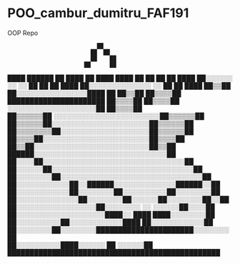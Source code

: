 # POO_cambur_dumitru_FAF191
OOP Repo


                                ██                  
                              ██  ██                
                              ██    ██              
                            ██      ██              
  ████                ██████          ██        ████
  ██  ████        ████                ██      ██  ██
  ██      ████  ██░░░░░░  ░░  ░░      ██    ██    ██
  ████        ██░░░░░░░░░░░░░░  ░░  ██    ██    ████
  ██▒▒██        ██░░░░░░░░░░░░░░░░████  ██    ██▒▒██
  ██▒▒▒▒██        ██████████████████████    ██▒▒▒▒██
    ██▒▒▒▒██    ░░░░░░░░░░░░░░░░░░░░██    ██▒▒▒▒██  
    ██▒▒▒▒▒▒██  ░░░░░░░░░░░░░░░░░░░░░░░░██▒▒▒▒▒▒██  
      ██▒▒▒▒▒▒██░░░░░░░░░░░░░░░░░░░░░░██▒▒▒▒▒▒██    
      ██▒▒▒▒▒▒▒▒██░░░░░░░░░░░░░░░░░░░░██▒▒▒▒▒▒██    
        ██▒▒▒▒██░░░░░░░░░░░░░░░░░░░░░░░░██▒▒▒▒██    
        ██▒▒██░░░░░░░░░░░░░░░░░░░░░░░░░░██▒▒██      
      ██████░░░░░░░░░░░░░░░░░░░░░░░░░░░░░░██        
    ██░░░░██░░░░░░░░░░░░░░░░░░░░░░░░░░░░░░░░██      
  ██░░░░░░██░░░░░░░░░░░░░░░░░░░░░░░░░░░░░░░░██      
██░░░░░░░░██░░░░░░░░░░░░░░░░░░░░░░░░░░░░░░░░██
  ██░░░░░░░░░░░░██░░██████░░░░░░░░░░░░░░██████░░██      
  ██░░░░░░░░░░░░██░░░░░░░░██░░░░░░░░░░██░░░░░░░░██      
  ██░░░░░░░░░░░░░░██░░░░░░░░██░░░░░░██░░░░░░░░██░░██    
██░░░░░░░░░░░░░░░░░░██░░░░░░░░    ░░  ░░░░░░██░░░░██    
██░░░░░░░░░░░░░░░░░░░░████░░    ████    ████░░░░░░░░██  
██░░░░░░░░░░██░░░░░░░░░░░░████        ██░░░░░░░░░░░░██  
  ██░░░░░░░░██░░░░░░░░██████████████████████░░░░░░░░██  
  ██░░░░░░░░░░████░░░░░░          ██          ░░░░░░██  
    ████████████████████████████████████████████████ 
